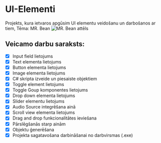 # UI-Elementi
Projekts, kura ietvaros apgūsim UI elementu veidošanu un darbošanos ar tiem, Tēma: MR. Bean
![MR. Bean attēls](https://www.pngall.com/wp-content/uploads/5/Cartoon-Mr.-Bean-PNG.png)

## Veicamo darbu saraksts:
- [x] Input field lietojums
- [x] Text elementa lietojums
- [x] Button elementa lietojums
- [x] Image elementa lietojums
- [x] C# skripta izveide un piesaiste objektiem
- [x] Toggle element lietojums
- [x] Toggle Goup komponentes lietojums
- [x] Drop down elementa lietojums
- [x] Slider elementu lietojums
- [x] Audio Source integrēšana ainā
- [x] Scroll view elementa lietojums
- [x] Drag and drop funkcionalitātes ieviešana
- [x] Pārslēgšanās starp ainām
- [x] Objektu ģenerēšana
- [x] Projekta sagatavošana darbināšanai no darbvirsmas (.exe)
